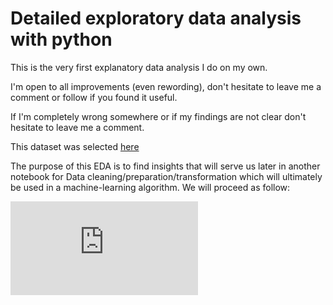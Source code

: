 # Detailed exploratory data analysis with python 

This is the very first explanatory data analysis I do on my own. 

I'm open to all improvements (even rewording), don't hesitate to leave me a comment or follow if you found it useful. 

If I'm completely wrong somewhere or if my findings are not clear don't hesitate to leave me a comment.

This dataset was selected [here](https://www.kaggle.com/code/mmujtabah/animal-bites-analysis/input)

The purpose of this EDA is to find insights that will serve us later in another notebook for Data cleaning/preparation/transformation which will ultimately be used in a machine-learning algorithm. We will proceed as follow:

![Machine Learning Algorithm Steps](https://github.com/rp37458/AnimalBites/blob/main/img.pdf)


